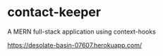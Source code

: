 # contact-keeper
A MERN full-stack application using context-hooks

https://desolate-basin-07607.herokuapp.com/
